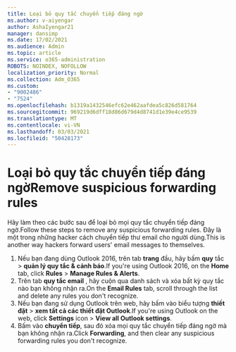 ```yaml
---
title: Loại bỏ quy tắc chuyển tiếp đáng ngờ
ms.author: v-aiyengar
author: AshaIyengar21
manager: dansimp
ms.date: 17/02/2021
ms.audience: Admin
ms.topic: article
ms.service: o365-administration
ROBOTS: NOINDEX, NOFOLLOW
localization_priority: Normal
ms.collection: Adm_O365
ms.custom:
- "9002486"
- "7524"
ms.openlocfilehash: b1319a1432546efc62e462aafdea5c826d581764
ms.sourcegitcommit: 969219d6dff18d86d679d4d8741d1e39e4ce9539
ms.translationtype: MT
ms.contentlocale: vi-VN
ms.lasthandoff: 03/03/2021
ms.locfileid: "50428173"
---
```

# <a name="remove-suspicious-forwarding-rules"></a><span data-ttu-id="1f17c-102">Loại bỏ quy tắc chuyển tiếp đáng ngờ</span><span class="sxs-lookup"><span data-stu-id="1f17c-102">Remove suspicious forwarding rules</span></span>

<span data-ttu-id="1f17c-103">Hãy làm theo các bước sau để loại bỏ mọi quy tắc chuyển tiếp đáng ngờ.</span><span class="sxs-lookup"><span data-stu-id="1f17c-103">Follow these steps to remove any suspicious forwarding rules.</span></span> <span data-ttu-id="1f17c-104">Đây là một trong những hacker cách chuyển tiếp thư email cho người dùng.</span><span class="sxs-lookup"><span data-stu-id="1f17c-104">This is another way hackers forward users' email messages to themselves.</span></span>

1. <span data-ttu-id="1f17c-105">Nếu bạn đang dùng Outlook 2016, trên tab **trang** đầu, hãy bấm **quy** tắc  >  **quản lý quy tắc & cảnh báo**.</span><span class="sxs-lookup"><span data-stu-id="1f17c-105">If you're using Outlook 2016, on the **Home** tab, click **Rules** > **Manage Rules & Alerts**.</span></span> 
1. <span data-ttu-id="1f17c-106">Trên tab **quy tắc email** , hãy cuộn qua danh sách và xóa bất kỳ quy tắc nào bạn không nhận ra.</span><span class="sxs-lookup"><span data-stu-id="1f17c-106">On the **Email Rules** tab, scroll through the list and delete any rules you don't recognize.</span></span>
1. <span data-ttu-id="1f17c-107">Nếu bạn đang sử dụng Outlook trên web, hãy bấm vào biểu tượng **thiết đặt** > **xem tất cả các thiết đặt Outlook**.</span><span class="sxs-lookup"><span data-stu-id="1f17c-107">If you're using Outlook on the web, click **Settings** icon > **View all Outlook settings**.</span></span>
1. <span data-ttu-id="1f17c-108">Bấm vào **chuyển tiếp**, sau đó xóa mọi quy tắc chuyển tiếp đáng ngờ mà bạn không nhận ra.</span><span class="sxs-lookup"><span data-stu-id="1f17c-108">Click **Forwarding**, and then clear any suspicious forwarding rules you don't recognize.</span></span>
